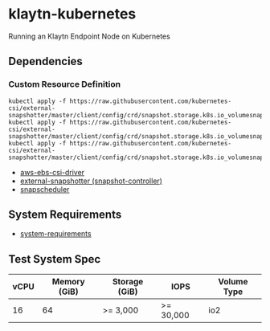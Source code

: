 # klaytn-kubernetes
Running an Klaytn Endpoint Node on Kubernetes

## Dependencies


### Custom Resource Definition
```shell
kubectl apply -f https://raw.githubusercontent.com/kubernetes-csi/external-snapshotter/master/client/config/crd/snapshot.storage.k8s.io_volumesnapshotclasses.yaml
kubectl apply -f https://raw.githubusercontent.com/kubernetes-csi/external-snapshotter/master/client/config/crd/snapshot.storage.k8s.io_volumesnapshotcontents.yaml
kubectl apply -f https://raw.githubusercontent.com/kubernetes-csi/external-snapshotter/master/client/config/crd/snapshot.storage.k8s.io_volumesnapshots.yaml
```

- [aws-ebs-csi-driver](https://github.com/kubernetes-sigs/aws-ebs-csi-driver)
- [external-snapshotter (snapshot-controller)](https://github.com/kubernetes-csi/external-snapshotter/)
- [snapscheduler](https://github.com/backube/snapscheduler)

## System Requirements
- [system-requirements](https://docs.klaytn.com/node/endpoint-node/system-requirements)

## Test System Spec
| vCPU | Memory (GiB) | Storage (GiB) | IOPS       | Volume Type |
|------|--------------|---------------|------------|-------------|
| 16   | 64           | \>= 3,000     | \>= 30,000 | io2         |